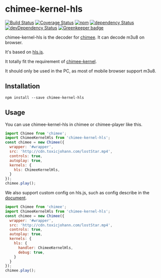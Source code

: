 # chimee-kernel-hls

[![Build Status](https://img.shields.io/travis/Chimeejs/chimee-kernel-hls/master.svg?style=flat-square)](https://travis-ci.org/Chimeejs/chimee-kernel-hls.svg?branch=master)
[![Coverage Status](https://img.shields.io/coveralls/Chimeejs/chimee-kernel-hls/master.svg?style=flat-square)](https://coveralls.io/github/Chimeejs/chimee-kernel-hls?branch=master)
[![npm](https://img.shields.io/npm/v/chimee-kernel-hls.svg?colorB=brightgreen&style=flat-square)](https://www.npmjs.com/package/chimee-kernel-hls)
[![dependency Status](https://david-dm.org/Chimeejs/chimee-kernel-hls.svg)](https://david-dm.org/Chimeejs/chimee-kernel-hls)
[![devDependency Status](https://david-dm.org/Chimeejs/chimee-kernel-hls/dev-status.svg)](https://david-dm.org/Chimeejs/chimee-kernel-hls?type=dev) [![Greenkeeper badge](https://badges.greenkeeper.io/Chimeejs/chimee-kernel-hls.svg)](https://greenkeeper.io/)

chimee-kernel-hls is the decoder for [chimee](https://github.com/Chimeejs/chimee). It can decode m3u8 on browser.

It's based on [hls.js](https://github.com/video-dev/hls.js).

It totally fit the requirement of [chimee-kernel](https://github.com/Chimeejs/chimee-kernel).

It should only be used in the PC, as most of mobile browser support m3u8.

## Installation
```
npm install --save chimee-kernel-hls
```
## Usage

You can use chimee-kernel-hls in chimee or chimee-player like this.

```javascript
import Chimee from 'chimee';
import ChimeeKernelHls from 'chimee-kernel-hls';
const chimee = new Chimee({
  wrapper: '#wrapper',
  src: 'http://cdn.toxicjohann.com/lostStar.mp4',
  controls: true,
  autoplay: true,
  kernels: {
    hls: ChimeeKernelHls,
  }
});
chimee.play();
```

We also support custom config on hls.js, such as config describe in the [document](https://github.com/video-dev/hls.js/blob/master/doc/API.md#fine-tuning).

```Javascript
import Chimee from 'chimee';
import ChimeeKernelHls from 'chimee-kernel-hls';
const chimee = new Chimee({
  wrapper: '#wrapper',
  src: 'http://cdn.toxicjohann.com/lostStar.mp4',
  controls: true,
  autoplay: true,
  kernels: {
    hls: {
      handler: ChimeeKernelHls,
      debug: true,
    }
  }
});
chimee.play();
```